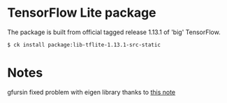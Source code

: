 # TensorFlow Lite package

The package is built from official tagged release 1.13.1 of 'big' TensorFlow.

```bash
$ ck install package:lib-tflite-1.13.1-src-static
```


# Notes

gfursin fixed problem with eigen library thanks to [this note](https://github.com/tensorflow/tensorflow/issues/43348)
